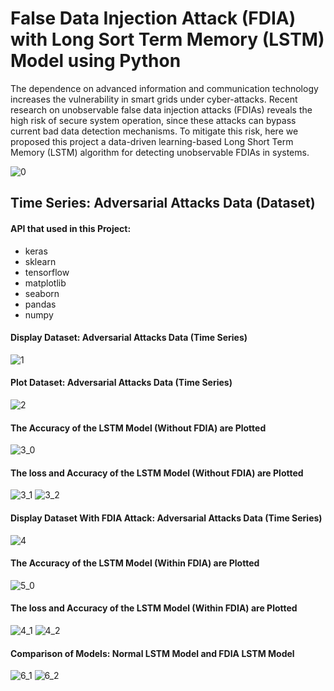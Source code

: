 # False Data Injection Attack (FDIA) with Long Sort Term Memory (LSTM) Model using Python

The dependence on advanced information and communication technology increases the vulnerability in smart grids under cyber-attacks. Recent research on unobservable false data injection attacks (FDIAs) reveals the high risk of secure system operation, since these attacks can bypass current bad data detection mechanisms. To mitigate this risk, here we proposed this project a data-driven learning-based Long Short Term Memory (LSTM) algorithm for detecting unobservable FDIAs in systems.

![0](https://user-images.githubusercontent.com/74346775/195329042-38bf19a8-688b-4a65-bd02-1b65d15552a7.PNG)

## Time Series: Adversarial Attacks Data (Dataset)
#### API that used in this Project:
- keras
- sklearn
- tensorflow
- matplotlib
- seaborn
- pandas
- numpy

#### Display Dataset: Adversarial Attacks Data (Time Series)
![1](https://user-images.githubusercontent.com/74346775/195321679-5234f664-f402-4922-85b1-65ec8e94b391.PNG)

#### Plot Dataset: Adversarial Attacks Data (Time Series)
![2](https://user-images.githubusercontent.com/74346775/195321921-4f907706-411b-469f-80cb-1b04014dcbf6.PNG)

#### The Accuracy of the LSTM Model (Without FDIA) are Plotted
![3_0](https://user-images.githubusercontent.com/74346775/195323028-0b02e5cf-c89e-4d62-8d3c-6d601b6e047b.PNG)

#### The loss and Accuracy of the LSTM Model (Without FDIA) are Plotted
![3_1](https://user-images.githubusercontent.com/74346775/195322800-a7eff69b-19ce-44ef-8da9-5f97554bb1c4.PNG)
![3_2](https://user-images.githubusercontent.com/74346775/195322814-8479ff5f-50f8-4e8e-912b-bfcb0e7838f5.PNG)

#### Display Dataset With FDIA Attack: Adversarial Attacks Data (Time Series)
![4](https://user-images.githubusercontent.com/74346775/195323718-ee8db081-629f-4d3a-a031-6d30ae7f67a9.PNG)

#### The Accuracy of the LSTM Model (Within FDIA) are Plotted
![5_0](https://user-images.githubusercontent.com/74346775/195323836-5304a4b2-a74c-4202-b02d-bce57efa8e97.PNG)

#### The loss and Accuracy of the LSTM Model (Within FDIA) are Plotted
![4_1](https://user-images.githubusercontent.com/74346775/195323915-0f127e1c-b71d-4c1e-8345-f0fc5a63a04a.PNG)
![4_2](https://user-images.githubusercontent.com/74346775/195323935-4990e132-1644-41a1-b60c-00adcbc2e704.PNG)

#### Comparison of Models: Normal LSTM Model and FDIA LSTM Model
![6_1](https://user-images.githubusercontent.com/74346775/195324493-fb59355f-141e-4c4f-9d30-df301a62146a.PNG)
![6_2](https://user-images.githubusercontent.com/74346775/195324495-6d713169-c232-4aef-bafa-24400bfc875f.PNG)




